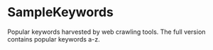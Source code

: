 # SampleKeywords

Popular keywords harvested by web crawling tools.
The full version contains popular keywords a-z.
